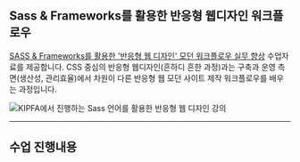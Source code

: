 ## Sass & Frameworks를 활용한 반응형 웹디자인 워크플로우

[SASS & Frameworks를 활용한 '반응형 웹 디자인' 모던 워크플로우 실무 향상](http://www.kipfa.or.kr/Education/EduCenter/EduCenterView.aspx?eduSeqNo=574) 수업자료를 제공합니다. CSS 중심의 반응형 웹디자인(흔하디 흔한 과정)과는 구축과 운영 측면(생산성, 관리효율)에서 차원이 다른 반응형 웹 모던 사이트 제작 워크플로우를 배우는 과정입니다.

![KIPFA에서 진행하는 Sass 언어를 활용한 반응형 웹 디자인 강의](IMAGES/KIPFA-sass-course.png)

---

## 수업 진행내용